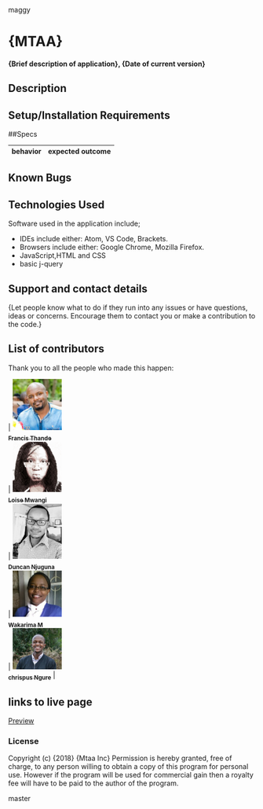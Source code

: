  maggy
# {MTAA}
#### {Brief description of application}, {Date of current version}
## Description


## Setup/Installation Requirements


##Specs

|**behavior**                                    | **expected outcome**                      |
|:-----------------------------------------------|:------------------------------------------|

## Known Bugs


## Technologies Used
Software used in the application include;
* IDEs include either: Atom, VS Code, Brackets.
* Browsers include either: Google Chrome, Mozilla Firefox.
* JavaScript,HTML and CSS
* basic j-query

## Support and contact details
{Let people know what to do if they run into any issues or have questions, ideas or concerns.  Encourage them to contact you or make a contribution to the code.}

## List of contributors
Thank you to all the people who made this happen:

| [<img src="image/Fran.jpg" width="100px;"/><br /><sub><b>Francis Thande</b></sub>](https://github.com/Fkaragu) <br /> | [<img src="image/loise.jpg" width="100px;"/><br /><sub><b>Loise Mwangi</b></sub>](https://github.com/tc-mwangi/) <br /> | [<img src="image/Dun.jpg" width="100px;"/><br /><sub><b>Duncan Njuguna</b></sub>](https://github.com/Dun-Njuguna/) <br />| [<img src="image/wak.jpg" width="100px;"/><br /><sub><b>Wakarima M</b></sub>](https://github.com/MargaretW/) <br /> | [<img src="image/ngure.jpg" width="100px;"/><br /><sub><b>chrispus Ngure</b></sub>](https://github.com/Slim95Chrisp) |

## links to live page

[Preview](https://tc-mwangi.github.io/mtaa/)

### License

Copyright (c) {2018} {Mtaa Inc} Permission is hereby granted, free of charge, to any person willing to obtain a copy of this program for personal use. However if the program will be used for commercial gain then a royalty fee will have to be paid to the author of the program.


master
